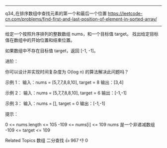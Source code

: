 ***************************************
q34_在排序数组中查找元素的第一个和最后一个位置
https://leetcode-cn.com/problems/find-first-and-last-position-of-element-in-sorted-array/
***************************************
给定一个按照升序排列的整数数组 nums，和一个目标值 target。
找出给定目标值在数组中的开始位置和结束位置。 

如果数组中不存在目标值 target，返回 [-1, -1]。 

进阶： 

你可以设计并实现时间复杂度为 O(log n) 的算法解决此问题吗？ 

示例 1： 
输入：nums = [5,7,7,8,8,10], target = 8
输出：[3,4] 

示例 2： 
输入：nums = [5,7,7,8,8,10], target = 6
输出：[-1,-1] 

示例 3： 
输入：nums = [], target = 0
输出：[-1,-1] 



提示： 

 0 <= nums.length <= 105 
 -109 <= nums[i] <= 109 
 nums 是一个非递减数组 
 -109 <= target <= 109 

 Related Topics 数组 二分查找 
 👍 967 👎 0

